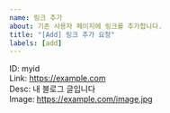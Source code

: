 ```yaml
---
name: 링크 추가
about: 기존 사용자 페이지에 링크를 추가합니다.
title: "[Add] 링크 추가 요청"
labels: [add]
---
```


ID: myid  
Link: https://example.com  
Desc: 내 블로그 글입니다  
Image: https://example.com/image.jpg